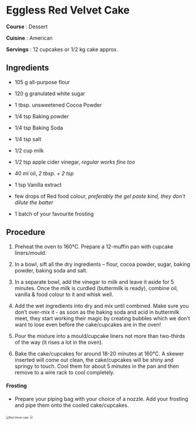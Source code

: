 # Eggless Red Velvet Cake

 **Course** : Dessert

 **Cuisine** : American

 **Servings** : 12 cupcakes or 1/2 kg cake approx.



## Ingredients

* 105 g all-purpose flour

- 120 g granulated white sugar

- 1 tbsp. unsweetened Cocoa Powder

- 1/4 tsp Baking powder

- 1/4 tsp Baking Soda

- 1/4 tsp salt

- 1/2 cup milk

- 1/2 tsp apple cider vinegar, *regular works fine too*

- 40 ml oil, *2 tbsp. + 2 tsp*

- 1 tsp Vanilla extract

- few drops of Red food colour, *preferably the gel paste kind, they don’t dilute the batter*

- 1 batch of your favourite frosting 

  

## Procedure

1. Preheat the oven to 160°C. Prepare a 12-muffin pan with cupcake liners/mould.

2. In a bowl, sift all the dry ingredients – flour, cocoa powder, sugar, baking powder, baking soda and salt.

3. In a separate bowl, add the vinegar to milk and leave it aside for 5 minutes. Once the milk is curdled (buttermilk is ready), combine oil, vanilla & food colour to it and whisk well.

4. Add the wet ingredients into dry and mix until combined. Make sure you don’t over-mix it - as soon as the baking soda and acid in buttermilk meet, they start working their magic by creating bubbles which we don’t want to lose even before the cake/cupcakes are in the oven!

5. Pour the mixture into a mould/cupcake liners not more than two-thirds of the way (it rises a lot in the oven).

6. Bake the cake/cupcakes for around 18-20 minutes at 160°C. A skewer inserted will come out clean, the cake/cupcakes will be shiny and springy to touch. Cool them for about 5 minutes in the pan and then remove to a wire rack to cool completely.

#### Frosting

-  Prepare your piping bag with your choice of a nozzle. Add your frosting and pipe them onto the cooled cake/cupcakes.







<img src="https://i.pinimg.com/736x/89/a9/7a/89a97a03fb7dd798db4c9142d6e73cd4.jpg" alt="Red Velvet cake" style="zoom: 50%;" />

<img src="https://www.chocolatemoosey.com/wp-content/uploads/2020/02/Small-6-Inch-Red-Velvet-Cake-For-Two-photo-0410.jpg" style="zoom:50%;" />